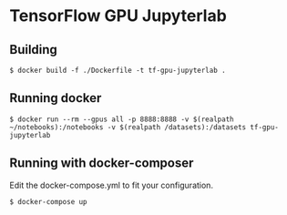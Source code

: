 # TensorFlow GPU Jupyterlab

## Building
```shell
$ docker build -f ./Dockerfile -t tf-gpu-jupyterlab .
```

## Running docker
```shell
$ docker run --rm --gpus all -p 8888:8888 -v $(realpath ~/notebooks):/notebooks -v $(realpath /datasets):/datasets tf-gpu-jupyterlab
```

## Running with docker-composer
Edit the docker-compose.yml to fit your configuration.

```shell
$ docker-compose up
```
